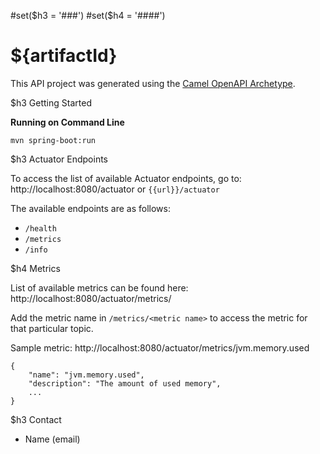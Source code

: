#set($h3 = '###')
#set($h4 = '####')
# ${artifactId}

This API project was generated using the [Camel OpenAPI Archetype](https://github.com/MS3Inc/camel-archetypes).

$h3 Getting Started

**Running on Command Line**

```
mvn spring-boot:run
```

<!-- 
**Running Locally using IDE**

This project uses Spring profiles, and corresponding ${artifactId}-<env>.yaml files.

Use the following environment variables: 
   * ```spring.profiles.active=<env>```
   * ```spring.config.name=${artifactId}```

**Running on Command Line**

```
mvn spring-boot:run -Dspring-boot.run.profiles=<env> -Dspring-boot.run.arguments="--spring.config.name=${artifactId}"
```
-->

$h3 Actuator Endpoints

To access the list of available Actuator endpoints, go to: http://localhost:8080/actuator or `{{url}}/actuator`

The available endpoints are as follows:

* `/health`
* `/metrics`
* `/info`

$h4 Metrics

List of available metrics can be found here: http://localhost:8080/actuator/metrics/

Add the metric name in `/metrics/<metric name>` to access the metric for that particular topic.

Sample metric: http://localhost:8080/actuator/metrics/jvm.memory.used

```
{
    "name": "jvm.memory.used",
    "description": "The amount of used memory",
    ...
}
```

$h3 Contact
* Name (email)